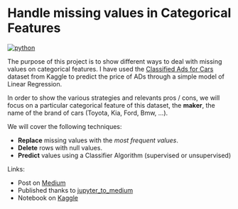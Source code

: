 # Handle missing values in Categorical Features
[![python](https://img.shields.io/badge/python-3.7-orange.svg)]()

The purpose of this project is to show different ways to deal with missing values on categorical features.
I have used the [Classified Ads for Cars](https://www.kaggle.com/mirosval/personal-cars-classifieds) dataset from Kaggle to predict the price of ADs through a simple model of Linear Regression. 

In order to show the various strategies and relevants pros / cons, we will focus on a particular categorical feature of this dataset, the **maker**, the name of the brand of cars (Toyota, Kia, Ford, Bmw, ...). 

We will cover the following techniques:
* **Replace** missing values with the *most frequent values*.
* **Delete** rows with null values.
* **Predict** values using a Classifier Algorithm (supervised or unsupervised)


Links:
- Post on [Medium](https://daniele-salerno.medium.com/handle-missing-values-in-categorical-features-b7c5b073dda2)
- Published thanks to [jupyter_to_medium](https://github.com/dexplo/jupyter_to_medium)
- Notebook on [Kaggle](https://www.kaggle.com/danielesalerno/handle-missing-values-in-categorical-features)
